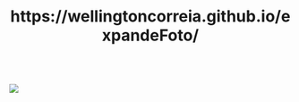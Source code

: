 <h1 align="center">https://wellingtoncorreia.github.io/expandeFoto/ </h1>
<br><br><br>
<img src="https://github.com/user-attachments/assets/c95446d7-6140-493a-9083-efcc8707af12">

